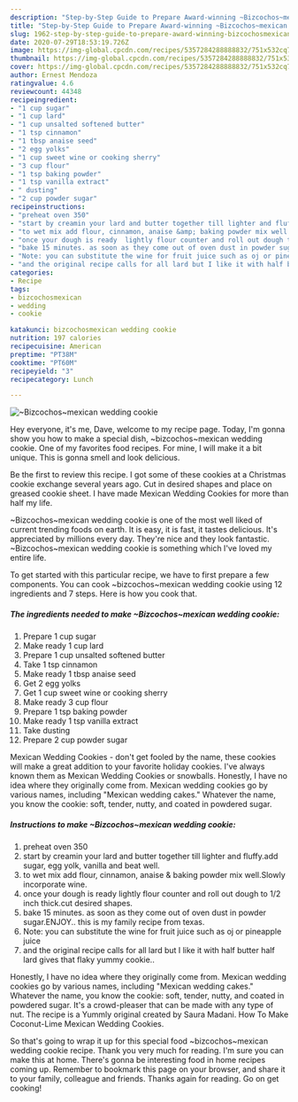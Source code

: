 ```yaml
---
description: "Step-by-Step Guide to Prepare Award-winning ~Bizcochos~mexican wedding cookie"
title: "Step-by-Step Guide to Prepare Award-winning ~Bizcochos~mexican wedding cookie"
slug: 1962-step-by-step-guide-to-prepare-award-winning-bizcochosmexican-wedding-cookie
date: 2020-07-29T18:53:19.726Z
image: https://img-global.cpcdn.com/recipes/5357284288888832/751x532cq70/bizcochosmexican-wedding-cookie-recipe-main-photo.jpg
thumbnail: https://img-global.cpcdn.com/recipes/5357284288888832/751x532cq70/bizcochosmexican-wedding-cookie-recipe-main-photo.jpg
cover: https://img-global.cpcdn.com/recipes/5357284288888832/751x532cq70/bizcochosmexican-wedding-cookie-recipe-main-photo.jpg
author: Ernest Mendoza
ratingvalue: 4.6
reviewcount: 44348
recipeingredient:
- "1 cup sugar"
- "1 cup lard"
- "1 cup unsalted softened butter"
- "1 tsp cinnamon"
- "1 tbsp anaise seed"
- "2 egg yolks"
- "1 cup sweet wine or cooking sherry"
- "3 cup flour"
- "1 tsp baking powder"
- "1 tsp vanilla extract"
- " dusting"
- "2 cup powder sugar"
recipeinstructions:
- "preheat oven 350"
- "start by creamin your lard and butter together till lighter and fluffy.add sugar, egg yolk, vanilla and beat well."
- "to wet mix add flour, cinnamon, anaise &amp; baking powder mix well.Slowly incorporate wine."
- "once your dough is ready  lightly flour counter and roll out dough to 1/2 inch thick.cut desired shapes."
- "bake 15 minutes. as soon as they come out of oven dust in powder sugar.ENJOY.. this is my family recipe from texas."
- "Note: you can substitute the wine for fruit juice such as oj or pineapple juice"
- "and the original recipe calls for all lard but I like it with half butter half lard gives that flaky yummy cookie.."
categories:
- Recipe
tags:
- bizcochosmexican
- wedding
- cookie

katakunci: bizcochosmexican wedding cookie 
nutrition: 197 calories
recipecuisine: American
preptime: "PT38M"
cooktime: "PT60M"
recipeyield: "3"
recipecategory: Lunch

---
```



![~Bizcochos~mexican wedding cookie](https://img-global.cpcdn.com/recipes/5357284288888832/751x532cq70/bizcochosmexican-wedding-cookie-recipe-main-photo.jpg)

Hey everyone, it's me, Dave, welcome to my recipe page. Today, I'm gonna show you how to make a special dish, ~bizcochos~mexican wedding cookie. One of my favorites food recipes. For mine, I will make it a bit unique. This is gonna smell and look delicious.

Be the first to review this recipe. I got some of these cookies at a Christmas cookie exchange several years ago. Cut in desired shapes and place on greased cookie sheet. I have made Mexican Wedding Cookies for more than half my life.

~Bizcochos~mexican wedding cookie is one of the most well liked of current trending foods on earth. It is easy, it is fast, it tastes delicious. It's appreciated by millions every day. They're nice and they look fantastic. ~Bizcochos~mexican wedding cookie is something which I've loved my entire life.


To get started with this particular recipe, we have to first prepare a few components. You can cook ~bizcochos~mexican wedding cookie using 12 ingredients and 7 steps. Here is how you cook that.

<!--inarticleads1-->

##### The ingredients needed to make ~Bizcochos~mexican wedding cookie:

1. Prepare 1 cup sugar
1. Make ready 1 cup lard
1. Prepare 1 cup unsalted softened butter
1. Take 1 tsp cinnamon
1. Make ready 1 tbsp anaise seed
1. Get 2 egg yolks
1. Get 1 cup sweet wine or cooking sherry
1. Make ready 3 cup flour
1. Prepare 1 tsp baking powder
1. Make ready 1 tsp vanilla extract
1. Take  dusting
1. Prepare 2 cup powder sugar


Mexican Wedding Cookies - don&#39;t get fooled by the name, these cookies will make a great addition to your favorite holiday cookies. I&#39;ve always known them as Mexican Wedding Cookies or snowballs. Honestly, I have no idea where they originally come from. Mexican wedding cookies go by various names, including &#34;Mexican wedding cakes.&#34; Whatever the name, you know the cookie: soft, tender, nutty, and coated in powdered sugar. 

<!--inarticleads2-->

##### Instructions to make ~Bizcochos~mexican wedding cookie:

1. preheat oven 350
1. start by creamin your lard and butter together till lighter and fluffy.add sugar, egg yolk, vanilla and beat well.
1. to wet mix add flour, cinnamon, anaise &amp; baking powder mix well.Slowly incorporate wine.
1. once your dough is ready  lightly flour counter and roll out dough to 1/2 inch thick.cut desired shapes.
1. bake 15 minutes. as soon as they come out of oven dust in powder sugar.ENJOY.. this is my family recipe from texas.
1. Note: you can substitute the wine for fruit juice such as oj or pineapple juice
1. and the original recipe calls for all lard but I like it with half butter half lard gives that flaky yummy cookie..


Honestly, I have no idea where they originally come from. Mexican wedding cookies go by various names, including &#34;Mexican wedding cakes.&#34; Whatever the name, you know the cookie: soft, tender, nutty, and coated in powdered sugar. It&#39;s a crowd-pleaser that can be made with any type of nut. The recipe is a Yummly original created by Saura Madani. How To Make Coconut-Lime Mexican Wedding Cookies. 

So that's going to wrap it up for this special food ~bizcochos~mexican wedding cookie recipe. Thank you very much for reading. I'm sure you can make this at home. There's gonna be interesting food in home recipes coming up. Remember to bookmark this page on your browser, and share it to your family, colleague and friends. Thanks again for reading. Go on get cooking!
